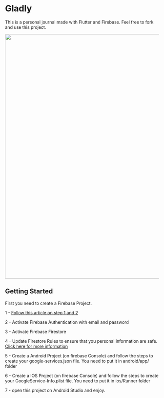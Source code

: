# Gladly

This is a personal journal made with Flutter and Firebase. 
Feel free to fork and use this project. 

<img src="https://miro.medium.com/max/2000/1*fFUNao6czFKfm4BWTmh8UA.jpeg" width="800" />

## Getting Started

First you need to create a Firebase Project.

1 - [Follow this article on step 1 and 2](https://firebase.google.com/docs/web/setup?hl=pt-br)

2 - Activate Firebase Authentication with email and password

3 - Activate Firebase Firestore

4 - Update Firestore Rules to ensure that you personal information are safe. [Click here for more information](https://firebase.google.com/docs/firestore/security/get-started)

5 - Create a Android Project (on firebase Console) and follow the steps to create your google-services.json file. You need to put it in android/app/ folder

6 - Create a IOS Project  (on firebase Console) and follow the steps to create your GoogleService-Info.plist file. You need to put it in ios/Runner folder

7 - open this project on Android Studio and enjoy. 
